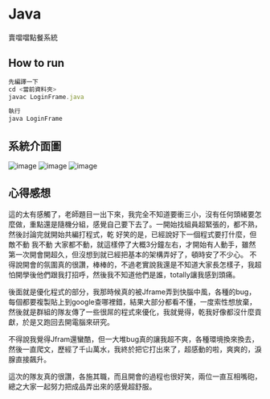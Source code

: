# Java
賣噹噹點餐系統

## How to run 
```js
先編譯一下
cd <當前資料夾>
javac LoginFrame.java
```
```js
執行
java LoginFrame
```

## 系統介面圖
![image](https://github.com/Chen-LiYin/Java---/assets/106513206/a118f142-fd33-4853-9025-6580fa3b937b)
![image](https://github.com/Chen-LiYin/Java---/assets/106513206/1a3f9d54-15e1-4ea7-a89f-588f2c0b9f3d)
![image](https://github.com/Chen-LiYin/Java---/assets/106513206/3cd65a79-b94b-4781-86d0-a282fdbdd4c7)
## 心得感想
這的太有感觸了，老師題目一出下來，我完全不知道要衝三小，沒有任何頭緒要怎麼做，重點還是隨機分組，感覺自己要下去了。一開始找組員超緊張的，都不熟，然後討論完就開始共編打程式，乾 好笑的是，已經說好下一個程式要打什麼，但敵不動 我不動 大家都不動，就這樣停了大概3分鐘左右，才開始有人動手，雖然第一次開會開超久，但沒想到就已經把基本的架構弄好了，頓時安了不少心。
不得說開會的氛圍真的很讚，棒棒的，不過老實說我還是不知道大家長怎樣子，我超怕開學後他們跟我打招呼，然後我不知道他們是誰，totally讓我感到頭痛。

後面就是優化程式的部分，我那時候真的被Jframe弄到快腦中風，各種的bug，每個都要複製貼上到google查哪裡錯，結果大部分都看不懂，一度索性想放棄，然後就是群組的隊友傳了一些很屌的程式來優化，我就覺得，乾我好像都沒什麼貢獻，於是又跑回去開電腦來研究。

不得說我覺得Jfram還蠻酷，但一大堆bug真的讓我超不爽，各種環境換來換去，然後一直爬文，歷經了千山萬水，我終於把它打出來了，超感動的啦，爽爽的，淚腺直接飆升。

這次的隊友真的很讚，各施其職，而且開會的過程也很好笑，兩位一直互相嘴砲，總之大家一起努力把成品弄出來的感覺超舒服。
